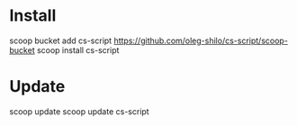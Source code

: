 # Install
scoop bucket add cs-script https://github.com/oleg-shilo/cs-script/scoop-bucket
scoop install cs-script

# Update
scoop update
scoop update cs-script